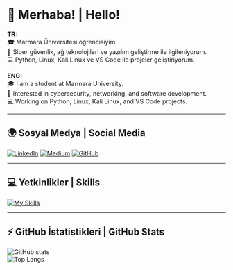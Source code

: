 # 👋 Merhaba! | Hello!

**TR:**  
🎓 Marmara Üniversitesi öğrencisiyim.  
🔐 Siber güvenlik, ağ teknolojileri ve yazılım geliştirme ile ilgileniyorum.  
💻 Python, Linux, Kali Linux ve VS Code ile projeler geliştiriyorum.  

**ENG:**  
🎓 I am a student at Marmara University.  
🔐 Interested in cybersecurity, networking, and software development.  
💻 Working on Python, Linux, Kali Linux, and VS Code projects.  

---

## 🌍 Sosyal Medya | Social Media

[![LinkedIn](https://img.shields.io/badge/-LinkedIn-0077B5?style=for-the-badge&logo=linkedin&logoColor=white)](https://www.linkedin.com/in/mehmet-burak-mente%C5%9Fe-00a542315/)
[![Medium](https://img.shields.io/badge/-Medium-000000?style=for-the-badge&logo=medium&logoColor=white)](https://medium.com/@burakmentese16)
[![GitHub](https://img.shields.io/badge/-GitHub-181717?style=for-the-badge&logo=github&logoColor=white)](https://github.com/BurakHINGE)

---

## 💻 Yetkinlikler | Skills

[![My Skills](https://skillicons.dev/icons?i=python,pycharm,vscode,sublime,kali,linux,windows)](https://skillicons.dev)

---

## ⚡ GitHub İstatistikleri | GitHub Stats

![GitHub stats](https://github-readme-stats.vercel.app/api?username=BurakHINGE&show_icons=true&theme=radical)  
![Top Langs](https://github-readme-stats.vercel.app/api/top-langs/?username=BurakHINGE&layout=compact)
